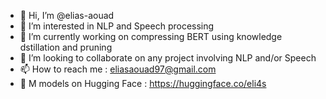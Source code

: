 - 👋 Hi, I’m @elias-aouad
- 👀 I’m interested in NLP and Speech processing
- 🌱 I’m currently working on compressing BERT using knowledge dstillation and pruning
- 💞️ I’m looking to collaborate on any project involving NLP and/or Speech
- 📫 How to reach me : eliasaouad97@gmail.com
- 🤗 M models on Hugging Face : https://huggingface.co/eli4s

